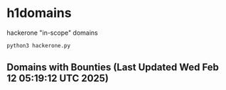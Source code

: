 # h1domains
hackerone "in-scope" domains

`python3 hackerone.py`
## Domains with Bounties (Last Updated Wed Feb 12 05:19:12 UTC 2025)
```

```

